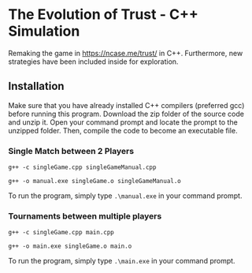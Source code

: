 # The Evolution of Trust - C++ Simulation
Remaking the game in https://ncase.me/trust/ in C++. Furthermore, new strategies have been included inside for exploration.
## Installation
Make sure that you have already installed C++ compilers (preferred gcc) before running this program.
Download the zip folder of the source code and unzip it. Open your command prompt and locate the prompt to the unzipped folder. Then, compile the code to become an executable file.
### Single Match between 2 Players
`g++ -c singleGame.cpp singleGameManual.cpp`

`g++ -o manual.exe singleGame.o singleGameManual.o`

To run the program, simply type `.\manual.exe` in your command prompt.
### Tournaments between multiple players
`g++ -c singleGame.cpp main.cpp`

`g++ -o main.exe singleGame.o main.o`

To run the program, simply type `.\main.exe` in your command prompt.

